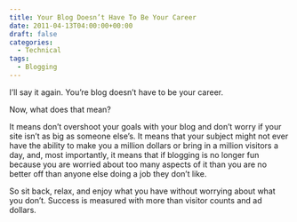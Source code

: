 ```yaml
---
title: Your Blog Doesn’t Have To Be Your Career
date: 2011-04-13T04:00:00+00:00
draft: false
categories:
  - Technical
tags:
  - Blogging
---
```


I’ll say it again. You’re blog doesn’t have to be your career.

Now, what does that mean?

It means don’t overshoot your goals with your blog and don’t worry if your site isn’t as big as someone else’s. It means that your subject might not ever have the ability to make you a million dollars or bring in a million visitors a day, and, most importantly, it means that if blogging is no longer fun because you are worried about too many aspects of it than you are no better off than anyone else doing a job they don’t like.

So sit back, relax, and enjoy what you have without worrying about what you don’t. Success is measured with more than visitor counts and ad dollars.